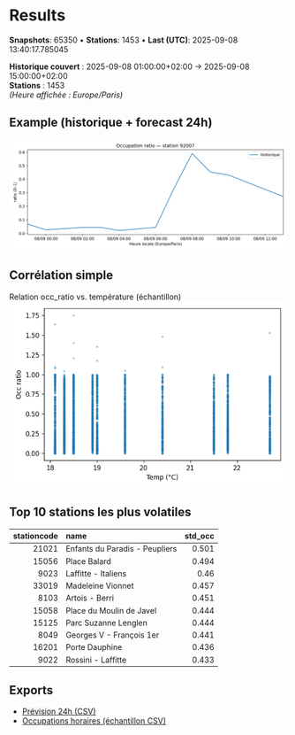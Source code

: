 # Results

**Snapshots**: 65350  •  **Stations**: 1453  •  **Last (UTC)**: 2025-09-08 13:40:17.785045

**Historique couvert** : 2025-09-08 01:00:00+02:00 → 2025-09-08 15:00:00+02:00  
**Stations** : 1453  
*(Heure affichée : Europe/Paris)*

## Example (historique + forecast 24h)
![sample](assets/sample_forecast.png)

## Corrélation simple
Relation occ_ratio vs. température (échantillon)
![occ vs temp](assets/occ_vs_temp.png)

## Top 10 stations les plus volatiles
|   stationcode | name                           |   std_occ |
|--------------:|:-------------------------------|----------:|
|         21021 | Enfants du Paradis - Peupliers |     0.501 |
|         15056 | Place Balard                   |     0.494 |
|          9023 | Laffitte - Italiens            |     0.46  |
|         33019 | Madeleine Vionnet              |     0.457 |
|          8103 | Artois - Berri                 |     0.451 |
|         15058 | Place du Moulin de Javel       |     0.444 |
|         15125 | Parc Suzanne Lenglen           |     0.444 |
|          8049 | Georges V - François 1er       |     0.441 |
|         16201 | Porte Dauphine                 |     0.436 |
|          9022 | Rossini - Laffitte             |     0.433 |

## Exports
- [Prévision 24h (CSV)](exports/velib_forecast_24h.csv)
- [Occupations horaires (échantillon CSV)](exports/velib_hourly.csv)